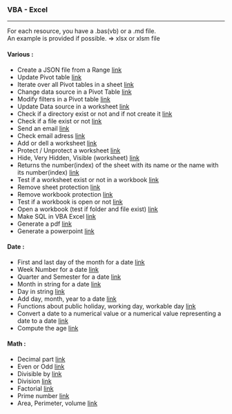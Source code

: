
### VBA - Excel
---

For each resource, you have a .bas(vb) or a .md file.  
An example is provided if possible. => xlsx or xlsm file  

#### Various :

- Create a JSON file from a Range [link](https://github.com/NicoDupont/Resources/blob/master/VBA-Excel/Various/create_a_json_file.bas)
- Update Pivot table [link](https://github.com/NicoDupont/Resources/blob/master/VBA-Excel/Various/update_pivot.bas)
- Iterate over all Pivot tables in a sheet [link](https://github.com/NicoDupont/Resources/blob/master/VBA-Excel/Various/iterate_over_pivot.bas)
- Change data source in a Pivot Table [link](https://github.com/NicoDupont/Resources/blob/master/VBA-Excel/Various/change_data_source.bas)
- Modify filters in a Pivot table [link](https://github.com/NicoDupont/Resources/blob/master/VBA-Excel/Various/modify_filter_pivot.bas)
- Update Data source in a worksheet [link](https://github.com/NicoDupont/Resources/blob/master/VBA-Excel/Various/update_data.bas)
- Check if a directory exist or not and if not create it [link](https://github.com/NicoDupont/Resources/blob/master/VBA-Excel/Various/check_directory.bas)
- Check if a file exist or not [link](https://github.com/NicoDupont/Resources/blob/master/VBA-Excel/Various/check_file.bas)
- Send an email [link](https://github.com/NicoDupont/Resources/blob/master/VBA-Excel/Various/send_email.bas)
- Check email adress [link](https://github.com/NicoDupont/Resources/blob/master/VBA-Excel/Various/check_email.bas)
- Add or dell a worksheet [link](https://github.com/NicoDupont/Resources/blob/master/VBA-Excel/Various/add_or_del_worksheet.bas)
- Protect / Unprotect a worksheet [link](https://github.com/NicoDupont/Resources/blob/master/VBA-Excel/Various/protect_worksheet.bas)
- Hide, Very Hidden, Visible (worksheet) [link](https://github.com/NicoDupont/Resources/blob/master/VBA-Excel/Various/hide_visible_worksheet.bas)
- Returns the number(index) of the sheet with its name or the name with its number(index) [link](https://github.com/NicoDupont/Resources/blob/master/VBA-Excel/Various/sheet_index_name.bas)
- Test if a worksheet exist or not in a workbook [link](https://github.com/NicoDupont/Resources/blob/master/VBA-Excel/Various/worksheet_exist.bas)
- Remove sheet protection [link](https://github.com/NicoDupont/Resources/blob/master/VBA-Excel/Various/remove_sheet_protection.bas)
- Remove workbook protection [link](https://github.com/NicoDupont/Resources/blob/master/VBA-Excel/Various/remove_workbook_protection.bas)
- Test if a workbook is open or not [link](https://github.com/NicoDupont/Resources/blob/master/VBA-Excel/Various/workbook_is_open.bas)
- Open a workbook (test if folder and file exist) [link](https://github.com/NicoDupont/Resources/blob/master/VBA-Excel/Various/open_workbook.bas)
- Make SQL in VBA Excel [link](https://github.com/NicoDupont/Resources/blob/master/VBA-Excel/Various/sql_example.bas)
- Generate a pdf [link](https://github.com/NicoDupont/Resources/blob/master/VBA-Excel/Various/make_pdf.bas)
- Generate a powerpoint [link](https://github.com/NicoDupont/Resources/blob/master/VBA-Excel/Various/make_powerpoint.bas)

#### Date :

- First and last day of the month for a date [link](https://github.com/NicoDupont/Resources/blob/master/VBA-Excel/Date/first_and_last_day_of_the_month.bas)
- Week Number for a date [link](https://github.com/NicoDupont/Resources/blob/master/VBA-Excel/Date/week_number.bas)
- Quarter and Semester for a date [link](https://github.com/NicoDupont/Resources/blob/master/VBA-Excel/Date/quarter_and_semester.bas)
- Month in string for a date [link](https://github.com/NicoDupont/Resources/blob/master/VBA-Excel/Date/month.bas)
- Day in string [link](https://github.com/NicoDupont/Resources/blob/master/VBA-Excel/Date/day.bas)
- Add day, month, year to a date [link](https://github.com/NicoDupont/Resources/blob/master/VBA-Excel/Date/add_day_month_year.bas)
- Functions about public holiday, working day, workable day [link](https://github.com/NicoDupont/Resources/blob/master/VBA-Excel/Date/public_holiday_working_workable_day.bas)
- Convert a date to a numerical value or a numerical value representing a date to a date [link](https://github.com/NicoDupont/Resources/blob/master/VBA-Excel/Date/num_to_date_or_date_to_num.bas)
- Compute the age [link](https://github.com/NicoDupont/Resources/blob/master/VBA-Excel/Date/compute_age.bas)

#### Math :

- Decimal part [link](https://github.com/NicoDupont/Resources/blob/master/VBA-Excel/Math/decimal_part.bas)
- Even or Odd [link](https://github.com/NicoDupont/Resources/blob/master/VBA-Excel/Math/is_even_or_odd.bas)
- Divisible by [link](https://github.com/NicoDupont/Resources/blob/master/VBA-Excel/Math/is_divisible.bas)
- Division [link](https://github.com/NicoDupont/Resources/blob/master/VBA-Excel/Math/division.bas)
- Factorial [link](https://github.com/NicoDupont/Resources/blob/master/VBA-Excel/Math/factorial.bas)
- Prime number [link](https://github.com/NicoDupont/Resources/blob/master/VBA-Excel/Math/is_prime.bas)
- Area, Perimeter, volume [link](https://github.com/NicoDupont/Resources/blob/master/VBA-Excel/Math/geometry.bas)
